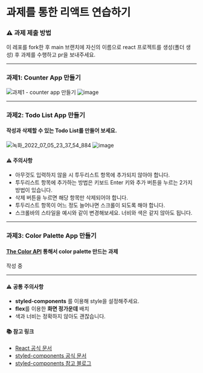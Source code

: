 # 과제를 통한 리액트 연습하기

### ⚠ 과제 제출 방법

이 레포를 fork한 후 main 브랜치에 자신의 이름으로 react 프로젝트를 생성(폴더 생성) 후 과제를 수행하고 pr을 보내주세요.

---


### 과제1: Counter App 만들기
![과제1 - counter app 만들기](https://user-images.githubusercontent.com/87893624/176339529-6f848cea-fbb1-41ee-960b-21b4c5096d0c.gif)
![image](https://user-images.githubusercontent.com/87893624/176342188-0a528e2b-e3c0-4ec5-a89e-298630c7ec13.png)


---


### 과제2: Todo List App 만들기
#### 작성과 삭제할 수 있는 Todo List를 만들어 보세요.

![녹화_2022_07_05_23_37_54_884](https://user-images.githubusercontent.com/87893624/177354763-852f1140-9dad-44e0-9659-f093256a4643.gif)
![image](https://user-images.githubusercontent.com/87893624/177354670-c66d520d-089a-4766-aa69-c2b00282f198.png)

#### ⚠ 주의사항
- 아무것도 입력하지 않을 시 투두리스트 항목에 추가되지 않아야 합니다.
- 투두리스트 항목에 추가하는 방법은 키보드 Enter 키와 추가 버튼을 누르는 2가지 방법이 있습니다.
- 삭제 버튼을 누르면 해당 항목만 삭제되어야 합니다.
- 투두리스트 항목이 어느 정도 늘어나면 스크롤이 되도록 해야 합니다.
- 스크롤바의 스타일을 예시와 같이 변경해보세요. 너비와 색은 같지 않아도 됩니다.

---


### 과제3: Color Palette App 만들기
#### [The Color API](https://www.thecolorapi.com/) 통해서 color palette 만드는 과제
작성 중



---


#### ⚠ 공통 주의사항
- **styled-components** 를 이용해 style을 설정해주세요. 
- **flex**를 이용한 **화면 정가운데** 배치
- 색과 너비는 정확하지 않아도 괜찮습니다.

#### 📚 참고 링크
- [React 공식 문서](https://ko.reactjs.org/)   
- [styled-components 공식 문서](https://styled-components.com/)
- [styled-components 참고 블로그](https://kyoung-jnn.tistory.com/entry/CSS-styled-components-%EC%A0%95%EB%A6%AC-%EC%82%AC%EC%9A%A9%EB%B2%95-%EA%B8%B0%EB%8A%A5) 
